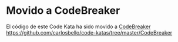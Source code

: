 # Movido a CodeBreaker

El código de este Code Kata ha sido movido a [CodeBreaker](../CodeBreaker/)
https://github.com/carlosbello/code-katas/tree/master/CodeBreaker